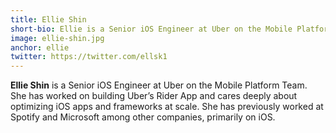 ```yaml
---
title: Ellie Shin
short-bio: Ellie is a Senior iOS Engineer at Uber on the Mobile Platform Team
image: ellie-shin.jpg
anchor: ellie
twitter: https://twitter.com/ellsk1
---
```


**Ellie Shin**  is a Senior iOS Engineer at Uber on the Mobile Platform Team. She has worked on building Uber’s Rider App and cares deeply about optimizing iOS apps and frameworks at scale. She has previously worked at Spotify and Microsoft among other companies, primarily on iOS. 
